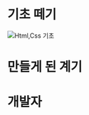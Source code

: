 # 기초 떼기
![Html,Css 기초](https://user-images.githubusercontent.com/73999410/103451484-de9ef000-4d07-11eb-9a86-cdffcd5c43db.png)
# 만들게 된 계기
# 개발자